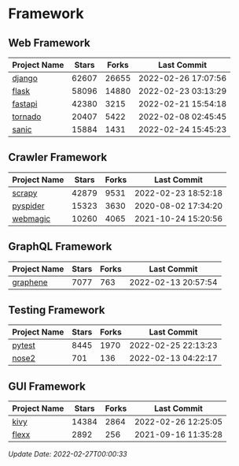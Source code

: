 # Framework

## Web Framework
| Project Name | Stars | Forks | Last Commit |
| ------------ | ----- | ----- | ----------- |
| [django](https://github.com/django/django) | 62607 | 26655 | 2022-02-26 17:07:56 |
| [flask](https://github.com/pallets/flask) | 58096 | 14880 | 2022-02-23 03:13:29 |
| [fastapi](https://github.com/tiangolo/fastapi) | 42380 | 3215 | 2022-02-21 15:54:18 |
| [tornado](https://github.com/tornadoweb/tornado) | 20407 | 5422 | 2022-02-08 02:45:45 |
| [sanic](https://github.com/sanic-org/sanic) | 15884 | 1431 | 2022-02-24 15:45:23 |

## Crawler Framework
| Project Name | Stars | Forks | Last Commit |
| ------------ | ----- | ----- | ----------- |
| [scrapy](https://github.com/scrapy/scrapy) | 42879 | 9531 | 2022-02-23 18:52:18 |
| [pyspider](https://github.com/binux/pyspider) | 15323 | 3630 | 2020-08-02 17:34:20 |
| [webmagic](https://github.com/code4craft/webmagic) | 10260 | 4065 | 2021-10-24 15:20:56 |

## GraphQL Framework
| Project Name | Stars | Forks | Last Commit |
| ------------ | ----- | ----- | ----------- |
| [graphene](https://github.com/graphql-python/graphene) | 7077 | 763 | 2022-02-13 20:57:54 |

## Testing Framework
| Project Name | Stars | Forks | Last Commit |
| ------------ | ----- | ----- | ----------- |
| [pytest](https://github.com/pytest-dev/pytest) | 8445 | 1970 | 2022-02-25 22:13:23 |
| [nose2](https://github.com/nose-devs/nose2) | 701 | 136 | 2022-02-13 04:22:17 |

## GUI Framework
| Project Name | Stars | Forks | Last Commit |
| ------------ | ----- | ----- | ----------- |
| [kivy](https://github.com/kivy/kivy) | 14384 | 2864 | 2022-02-26 12:25:05 |
| [flexx](https://github.com/flexxui/flexx) | 2892 | 256 | 2021-09-16 11:35:28 |

*Update Date: 2022-02-27T00:00:33*
